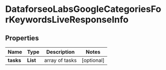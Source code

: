 # DataforseoLabsGoogleCategoriesForKeywordsLiveResponseInfo


## Properties

| Name | Type | Description | Notes |
|------------ | ------------- | ------------- | -------------|
**tasks** | **List<DataforseoLabsGoogleCategoriesForKeywordsLiveTaskInfo>** | array of tasks |[optional]|